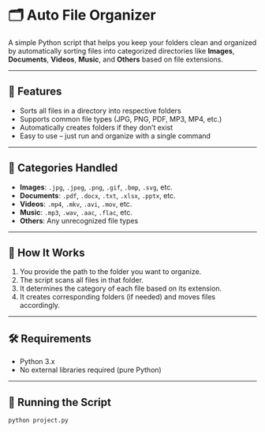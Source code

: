 # 🗂️ Auto File Organizer

A simple Python script that helps you keep your folders clean and organized by automatically sorting files into categorized directories like **Images**, **Documents**, **Videos**, **Music**, and **Others** based on file extensions.

---

## 🚀 Features

- Sorts all files in a directory into respective folders
- Supports common file types (JPG, PNG, PDF, MP3, MP4, etc.)
- Automatically creates folders if they don’t exist
- Easy to use – just run and organize with a single command

---

## 📁 Categories Handled

- **Images**: `.jpg`, `.jpeg`, `.png`, `.gif`, `.bmp`, `.svg`, etc.
- **Documents**: `.pdf`, `.docx`, `.txt`, `.xlsx`, `.pptx`, etc.
- **Videos**: `.mp4`, `.mkv`, `.avi`, `.mov`, etc.
- **Music**: `.mp3`, `.wav`, `.aac`, `.flac`, etc.
- **Others**: Any unrecognized file types

---

## 🧠 How It Works

1. You provide the path to the folder you want to organize.
2. The script scans all files in that folder.
3. It determines the category of each file based on its extension.
4. It creates corresponding folders (if needed) and moves files accordingly.

---

## 🛠️ Requirements

- Python 3.x
- No external libraries required (pure Python)

---

## 🧪 Running the Script

```bash
python project.py
